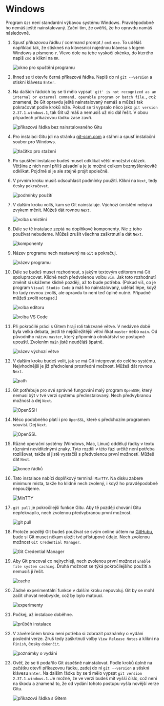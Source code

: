 # Windows

Program `Git` není standardní výbavou systému Windows. Pravděpodobně ho nemáš ještě nainstalovaný. Začni tím, že ověříš, že ho opravdu namáš následovně.

1. Spusť příkazovou řádku / command prompt / `cmd.exe`. To uděláš například tak, že stiskneš na klávesnici najednou klávesu s logem Windows a písmeno `r`. Vlevo dole na tebe vyskočí okénko, do kterého napiš `cmd` a klikni na `OK`.

   ![okno pro spuštění programu](okno-r.png)

1. Ihned se ti otevře černá příkazová řádka. Napiš do ní `git --version` a stiskni klávesu `Enter`.

1. Na dalších řádcích by se ti mělo vypsat `'git' is not recognized as an internal or external command, operable program or batch file.`, což znamená, že Git opravdu ještě nainstalovaný nemáš a můžeš tak pokračovat podle kroků níže. Pokud se ti vypsalo něco jako `git version 2.37.1.windows.1`, tak Git už máš a nemusíš už nic dál řešit. V obou případech příkazovou řádku zase zavři.

   ![příkazová řádka bez nainstalovaného Gitu](bez-gitu.png)

1. Pro instalaci Gitu jdi na stránku [git-scm.com](https://git-scm.com) a stáhni a spusť instalační soubor pro Windows.

   ![tlačítko pro stažení](stahnout.png)

1. Po spuštění instalace budeš muset odklikat větší množství otázek. Většina z nich není příliš zásadní a je je možné celkem bezmyšlenkovitě odklikat. Pojďmě si je ale stejně projít společně.

1. V prvním kroku musíš odsouhlasit podmínky použití. Klikni na `Next`, tedy česky `pokračovat`.

   ![podmínky použití](podminky.png)

1. V dalším kroku volíš, kam se Git nainstaluje. Výchozí úmístění nebývá zvykem měnit. Můžeš dát rovnou `Next`.

   ![volba umístění](umisteni.png)

1. Dále se tě instalace zeptá na doplňkové komponenty. Nic z toho používat nebudeme. Můžeš zrušit všechna zaškrtnutí a dát `Next`.

   ![komponenty](komponenty.png)

1. Název programu nech nastavený na `Git` a pokračuj.

   ![název programu](zkratka.png)

1. Dále se budeš muset rozhodnout, s jakým textovým editorem má Git spolupracovat. Klidně nech předvolenou volbu `vim`. Jak toto rozhodnutí změnit si ukážeme klidně později, až to bude potřeba. (Pokud víš, co je program `Visual Studio Code` a máš ho nainstalovaný, uděláš lépe, když ho tady rovnou zvolíš, ale opravdu to není teď úplně nutné. Případně můžeš zvolit `Notepad`.)

   ![volba editoru](editor.png)

   ![volba VS Code](vscode.png)

1. Při pokročilé práci s Gitem hrají roli takzvané větve. V nedávné době byla velká debata, jestli té nejdůležitější větvi říkat `master` nebo `main`. Od původního názvu `master`, který připomíná otrokářství se postupně upouští. Zvolením `main` jistě neuděláš špatně.

   ![název výchozí větve](nazev-vetve.png)

1. V dalším kroku budeš volit, jak se má Git integrovat do celého systému. Nejvhodnější je již předvolená prostřední možnost. Můžeš dát rovnou `Next`.

   ![path](path.png)

1. Git potřebuje pro své správné fungování malý program `OpenSSH`, který nemusí být v tvé verzi systému předinstalovaný. Nech předvybranou možnost a dej `Next`.

   ![OpenSSH](OpenSSH.png)

1. Něco podobného platí i pro `OpenSSL`, které s předchozím programem souvisí. Dej `Next`.

   ![OpenSSL](OpenSSL.png)

1. Různé operační systémy (Windows, Mac, Linux) oddělují řádky v textu různými neviditelnými znaky. Tyto rozdíli v této fázi určitě není potřeba rozlišovat, takže si jistě vystačíš s předvolenou první možností. Můžeš dát `Next`.

   ![konce řádků](konce-radku.png)

1. Tato instalace nabízí doplňkový terminál `MinTTY`. Na disku zabere minimum místa, takže ho klidně nech zvolený, i když ho pravděpodobně nepoužijeme.

   ![MinTTY](MinTTY.png)

1. `git pull` je pokročilejší funkce Gitu. Aby tě později chování Gitu nepřekvapilo, nech zvolenou předvybranou první možnost.

   ![git pull](merge.png)

1. Protože později Git budeš používat se svým online účtem na [GitHubu](https://github.com/), bude si Git muset někam uložit tvé přístupové údaje. Nech zvolenou možnost `Git Credential Manager`.

   ![Git Credential Manager](git-credential-manager.png)

1. Aby Git pracoval co nejrychleji, nech zvolenou první možnost `Enable file system caching`. Druhá možnost se týká pokročilejšího použití a nemusíš ji řešit.

   ![cache](cache.png)

1. Žádné experimentální funkce v dalším kroku nepovoluj. Git by se mohl začít chovat neobvykle, což by bylo matoucí.

   ![experimenty](experimenty.png)

1. Počkej, až instalace doběhne.

   ![průběh instalace](prubeh-instalace.png)

1. V závěrečném kroku není potřeba si zobrazit poznámky o vydání poslední verze. Zruš tedy zaškrtnutí volby `View Release Notes` a klikni na `Finish`, česky `dokončit`.

   ![poznámky o vydání](konec.png)

1. Ověř, že se ti podařilo Git úspěšně nainstalovat. Podle kroků úplně na začátku otevři příkazovou řádku, zadej do ní `git --version` a stiskni klávesu `Enter`. Na dalším řádku by se ti mělo vypsat `git version 2.37.1.windows.1`. Je možné, že ve verzi budeš mít vyšší číslo, což není na škodu a znamená to, že od vydání tohoto postupu vyšla novější verze Gitu.

   ![příkazová řádka s Gitem](s-gitem.png)

